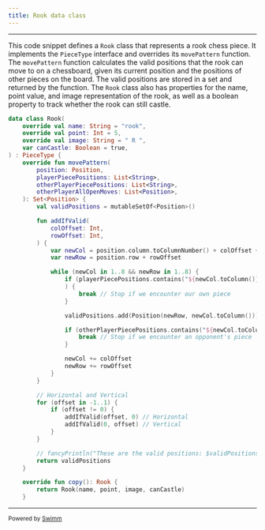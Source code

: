 ```yaml
---
title: Rook data class
---
```

<SwmSnippet path="/app/src/main/kotlin/chess/common/model/pieceTypes/Rook.kt" line="7">

---

This code snippet defines a `Rook` class that represents a rook chess piece. It implements the `PieceType` interface and overrides its `movePattern` function. The `movePattern` function calculates the valid positions that the rook can move to on a chessboard, given its current position and the positions of other pieces on the board. The valid positions are stored in a set and returned by the function. The `Rook` class also has properties for the name, point value, and image representation of the rook, as well as a boolean property to track whether the rook can still castle.

```kotlin
data class Rook(
    override val name: String = "rook",
    override val point: Int = 5,
    override val image: String = " R ",
    var canCastle: Boolean = true,
) : PieceType {
    override fun movePattern(
        position: Position,
        playerPiecePositions: List<String>,
        otherPlayerPiecePositions: List<String>,
        otherPlayerAllOpenMoves: List<Position>,
    ): Set<Position> {
        val validPositions = mutableSetOf<Position>()

        fun addIfValid(
            colOffset: Int,
            rowOffset: Int,
        ) {
            var newCol = position.column.toColumnNumber() + colOffset + 1
            var newRow = position.row + rowOffset

            while (newCol in 1..8 && newRow in 1..8) {
                if (playerPiecePositions.contains("${newCol.toColumn()}$newRow")
                ) {
                    break // Stop if we encounter our own piece
                }

                validPositions.add(Position(newRow, newCol.toColumn()))

                if (otherPlayerPiecePositions.contains("${newCol.toColumn()}$newRow")) {
                    break // Stop if we encounter an opponent's piece
                }

                newCol += colOffset
                newRow += rowOffset
            }
        }

        // Horizontal and Vertical
        for (offset in -1..1) {
            if (offset != 0) {
                addIfValid(offset, 0) // Horizontal
                addIfValid(0, offset) // Vertical
            }
        }

        // fancyPrintln("These are the valid positions: $validPositions")
        return validPositions
    }

    override fun copy(): Rook {
        return Rook(name, point, image, canCastle)
    }
```

---

</SwmSnippet>

<SwmMeta version="3.0.0" repo-id="Z2l0aHViJTNBJTNBQ2hlc3MlM0ElM0FvYnNjdXJlLXN0YXI=" repo-name="Chess"><sup>Powered by [Swimm](https://app.swimm.io/)</sup></SwmMeta>
